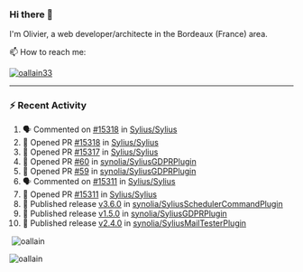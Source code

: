 ### Hi there 👋

I'm Olivier, a web developer/architecte in the Bordeaux (France) area.

📫 How to reach me:

<p> <a href="https://twitter.com/oallain33" target="blank"><img src="https://img.shields.io/twitter/follow/oallain33?logo=twitter&style=for-the-badge" alt="oallain33" /></a> </p>

---

### :zap: Recent Activity

<!--START_SECTION:activity-->
1. 🗣 Commented on [#15318](https://github.com/Sylius/Sylius/pull/15318#issuecomment-1724237164) in [Sylius/Sylius](https://github.com/Sylius/Sylius)
2. 💪 Opened PR [#15318](https://github.com/Sylius/Sylius/pull/15318) in [Sylius/Sylius](https://github.com/Sylius/Sylius)
3. 💪 Opened PR [#15317](https://github.com/Sylius/Sylius/pull/15317) in [Sylius/Sylius](https://github.com/Sylius/Sylius)
4. 💪 Opened PR [#60](https://github.com/synolia/SyliusGDPRPlugin/pull/60) in [synolia/SyliusGDPRPlugin](https://github.com/synolia/SyliusGDPRPlugin)
5. 💪 Opened PR [#59](https://github.com/synolia/SyliusGDPRPlugin/pull/59) in [synolia/SyliusGDPRPlugin](https://github.com/synolia/SyliusGDPRPlugin)
6. 🗣 Commented on [#15311](https://github.com/Sylius/Sylius/pull/15311#issuecomment-1721664083) in [Sylius/Sylius](https://github.com/Sylius/Sylius)
7. 💪 Opened PR [#15311](https://github.com/Sylius/Sylius/pull/15311) in [Sylius/Sylius](https://github.com/Sylius/Sylius)
8. 🚀 Published release [v3.6.0](https://github.com/synolia/SyliusSchedulerCommandPlugin/releases/tag/v3.6.0) in [synolia/SyliusSchedulerCommandPlugin](https://github.com/synolia/SyliusSchedulerCommandPlugin)
9. 🚀 Published release [v1.5.0](https://github.com/synolia/SyliusGDPRPlugin/releases/tag/v1.5.0) in [synolia/SyliusGDPRPlugin](https://github.com/synolia/SyliusGDPRPlugin)
10. 🚀 Published release [v2.4.0](https://github.com/synolia/SyliusMailTesterPlugin/releases/tag/v2.4.0) in [synolia/SyliusMailTesterPlugin](https://github.com/synolia/SyliusMailTesterPlugin)
<!--END_SECTION:activity-->

<p>&nbsp;<img align="center" src="https://github-readme-stats.vercel.app/api?username=oallain&show_icons=true&locale=en" alt="oallain" /></p>

<p><img align="center" src="https://github-readme-streak-stats.herokuapp.com/?user=oallain&" alt="oallain" /></p>


